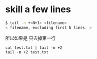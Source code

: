 

# skill a few lines

``` bash
$ tail -n +<N+1> <filename>
< filename, excluding first N lines. >
```

所以如果是 只去掉第一行

```
cat test.txt | tail -n +2 
tail -n +2 test.txt
```